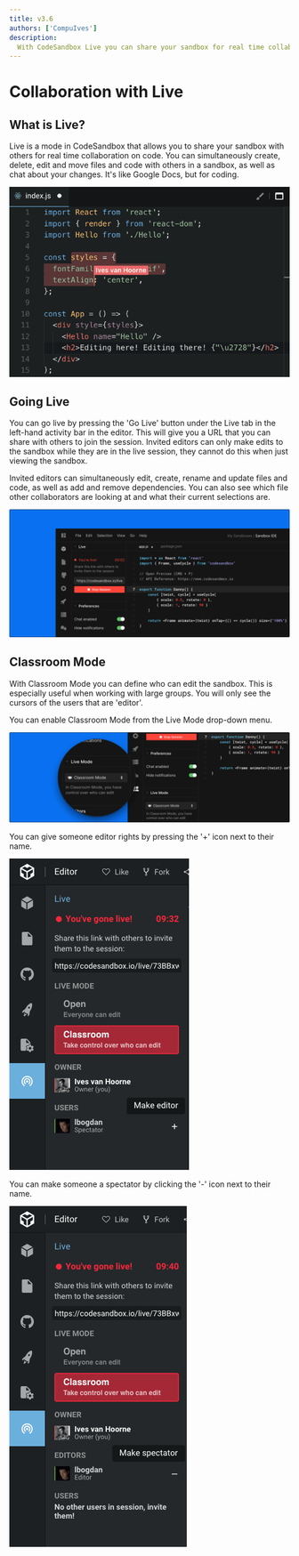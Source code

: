 ```yaml
---
title: v3.6
authors: ['CompuIves']
description:
  With CodeSandbox Live you can share your sandbox for real time collaboration.
---
```


# Collaboration with Live

## What is Live?

Live is a mode in CodeSandbox that allows you to share your sandbox with others
for real time collaboration on code. You can simultaneously create, delete, edit
and move files and code with others in a sandbox, as well as chat about your
changes. It's like Google Docs, but for coding.

![Live mode](./images/live-screenshot.png)

## Going Live

You can go live by pressing the 'Go Live' button under the Live tab in the
left-hand activity bar in the editor. This will give you a URL that you can
share with others to join the session. Invited editors can only make edits to
the sandbox while they are in the live session, they cannot do this when just
viewing the sandbox.

Invited editors can simultaneously edit, create, rename and update files and
code, as well as add and remove dependencies. You can also see which file other
collaborators are looking at and what their current selections are.

![Going Live](./images/live-live.png)

## Classroom Mode

With Classroom Mode you can define who can edit the sandbox. This is especially
useful when working with large groups. You will only see the cursors of the
users that are 'editor'.

You can enable Classroom Mode from the Live Mode drop-down menu.

![Classroom mode](./images/live-classroom.png)

You can give someone editor rights by pressing the '+' icon next to their name.

![Going Live](./images/live-make-editor.png)

You can make someone a spectator by clicking the '-' icon next to their name.

![Going Live](./images/live-make-spectator.png)
